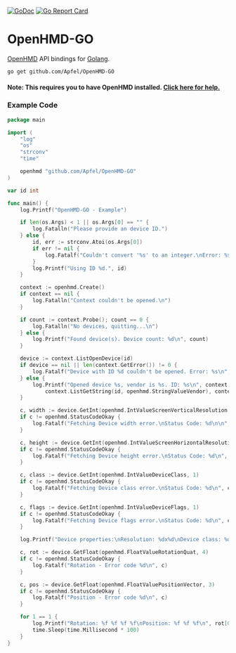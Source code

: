[![GoDoc](https://godoc.org/github.com/Apfel/OpenHMD-GO?status.svg)](https://godoc.org/github.com/Apfel/OpenHMD-GO)
[![Go Report Card](https://goreportcard.com/badge/github.com/Apfel/OpenHMD-GO)](https://goreportcard.com/report/github.com/Apfel/OpenHMD-GO)

# OpenHMD-GO
[OpenHMD](http://www.openhmd.net/) API bindings for [Golang](https://golang.org/).

```
go get github.com/Apfel/OpenHMD-GO
```

#### Note: This requires you to have OpenHMD installed. [Click here for help.](http://www.openhmd.net/index.php/download/)

### Example Code
```go
package main

import (
	"log"
	"os"
	"strconv"
	"time"

	openhmd "github.com/Apfel/OpenHMD-GO"
)

var id int

func main() {
	log.Printf("OpenHMD-GO - Example")

	if len(os.Args) < 1 || os.Args[0] == "" {
		log.Fatalln("Please provide an device ID.")
	} else {
		id, err := strconv.Atoi(os.Args[0])
		if err != nil {
			log.Fatalf("Couldn't convert '%s' to an integer.\nError: %s\n", os.Args[0], err.Error())
		}
		log.Printf("Using ID %d.", id)
	}

	context := openhmd.Create()
	if context == nil {
		log.Fatalln("Context couldn't be opened.\n")
	}

	if count := context.Probe(); count == 0 {
		log.Fatalln("No devices, quitting...\n")
	} else {
		log.Printf("Found device(s). Device count: %d\n", count)
	}

	device := context.ListOpenDevice(id)
	if device == nil || len(context.GetError()) != 0 {
		log.Fatalf("Device with ID %d couldn't be opened. Error: %s\n", id, context.GetError())
	} else {
		log.Printf("Opened device %s, vendor is %s. ID: %s\n", context.ListGetString(id, openhmd.StringValueProduct),
			context.ListGetString(id, openhmd.StringValueVendor), context.ListGetString(id, openhmd.StringValuePath))
	}

	c, width := device.GetInt(openhmd.IntValueScreenVerticalResolution, 1)
	if c != openhmd.StatusCodeOkay {
		log.Fatalf("Fetching Device width error.\nStatus Code: %d\n\n", c)
	}

	c, height := device.GetInt(openhmd.IntValueScreenHorizontalResolution, 1)
	if c != openhmd.StatusCodeOkay {
		log.Fatalf("Fetching Device height error.\nStatus Code: %d\n", c)
	}

	c, class := device.GetInt(openhmd.IntValueDeviceClass, 1)
	if c != openhmd.StatusCodeOkay {
		log.Fatalf("Fetching Device class error.\nStatus Code: %d\n", c)
	}

	c, flags := device.GetInt(openhmd.IntValueDeviceFlags, 1)
	if c != openhmd.StatusCodeOkay {
		log.Fatalf("Fetching Device flags error.\nStatus Code: %d\n", c)
	}

	log.Printf("Device properties:\nResolution: %dx%d\nDevice class: %d\nDevice flags: %d\n", width, height, class, flags)

	c, rot := device.GetFloat(openhmd.FloatValueRotationQuat, 4)
	if c != openhmd.StatusCodeOkay {
		log.Fatalf("Rotation - Error code %d\n", c)
	}

	c, pos := device.GetFloat(openhmd.FloatValuePositionVector, 3)
	if c != openhmd.StatusCodeOkay {
		log.Fatalf("Position - Error code %d\n", c)
	}

	for 1 == 1 {
		log.Printf("Rotation: %f %f %f %f\nPosition: %f %f %f\n", rot[0], rot[1], rot[2], rot[3], pos[0], pos[1], pos[2])
		time.Sleep(time.Millisecond * 100)
	}
}
```